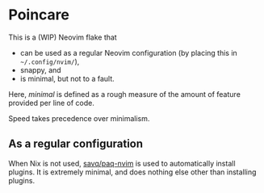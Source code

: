# Poincare

This is a (WIP) Neovim flake that

- can be used as a regular Neovim configuration (by placing this in `~/.config/nvim/`),
- snappy, and
- is minimal, but not to a fault.

Here, *minimal* is defined as a rough measure of the amount of feature provided per line of code.

Speed takes precedence over minimalism.

## As a regular configuration

When Nix is not used, [savq/paq-nvim](https://github.com/savq/paq-nvim) is used to automatically install plugins. It is extremely minimal, and does nothing else other than installing plugins.
